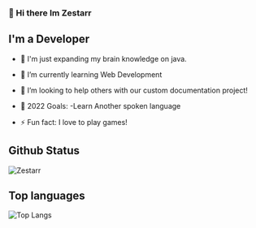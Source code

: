 ### 👋 Hi there Im Zestarr

## I'm a Developer

- 🔭 I'm just expanding my brain knowledge on java.
- 🌱 I’m currently learning Web Development
- 👯 I’m looking to help others with our custom documentation project!
- 🥅 2022 Goals:
  -Learn Another spoken language


- ⚡ Fun fact: I love to play games!


## Github Status

![Zestarr](https://github-readme-stats.vercel.app/api?username=zestarr&show_icons=true&theme=radical&hide_border=true)


## Top languages


![Top Langs](https://github-readme-stats.vercel.app/api/top-langs/?username=zestarr&layout=compact&theme=radical)
